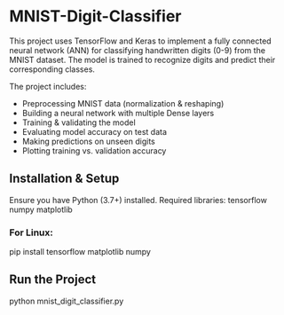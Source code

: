 # MNIST-Digit-Classifier
This project uses TensorFlow and Keras to implement a fully connected neural network (ANN) for classifying handwritten digits (0-9) from the MNIST dataset. The model is trained to recognize digits and predict their corresponding classes.

The project includes:
* Preprocessing MNIST data (normalization & reshaping)
* Building a neural network with multiple Dense layers
* Training & validating the model
* Evaluating model accuracy on test data
* Making predictions on unseen digits
* Plotting training vs. validation accuracy

## Installation & Setup
Ensure you have Python (3.7+) installed. Required libraries:
tensorflow
numpy
matplotlib

### For Linux:
pip install tensorflow matplotlib numpy

## Run the Project
python mnist_digit_classifier.py

